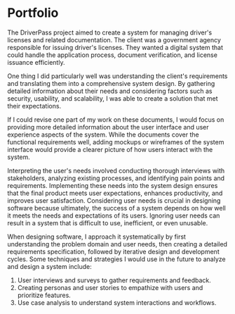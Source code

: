 # Portfolio

The DriverPass project aimed to create a system for managing driver's licenses and related documentation. The client was a government agency responsible for issuing driver's licenses. They wanted a digital system that could handle the application process, document verification, and license issuance efficiently.

One thing I did particularly well was understanding the client's requirements and translating them into a comprehensive system design. By gathering detailed information about their needs and considering factors such as security, usability, and scalability, I was able to create a solution that met their expectations.

If I could revise one part of my work on these documents, I would focus on providing more detailed information about the user interface and user experience aspects of the system. While the documents cover the functional requirements well, adding mockups or wireframes of the system interface would provide a clearer picture of how users interact with the system.

Interpreting the user's needs involved conducting thorough interviews with stakeholders, analyzing existing processes, and identifying pain points and requirements. Implementing these needs into the system design ensures that the final product meets user expectations, enhances productivity, and improves user satisfaction. Considering user needs is crucial in designing software because ultimately, the success of a system depends on how well it meets the needs and expectations of its users. Ignoring user needs can result in a system that is difficult to use, inefficient, or even unusable.

When designing software, I approach it systematically by first understanding the problem domain and user needs, then creating a detailed requirements specification, followed by iterative design and development cycles. Some techniques and strategies I would use in the future to analyze and design a system include:

1) User interviews and surveys to gather requirements and feedback.
2) Creating personas and user stories to empathize with users and prioritize features.
3) Use case analysis to understand system interactions and workflows.
